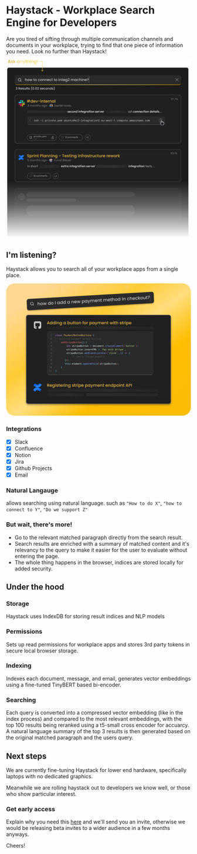 # Haystack - Workplace Search Engine for Developers

Are you tired of sifting through multiple communication channels and documents in your workplace, trying to find that one piece of information you need. 
Look no further than Haystack! 

![Alternate image text](https://raw.githubusercontent.com/haystackoss/haystack/main/whitefade.svg)

## I'm listening?
Haystack allows you to search all of your workplace apps from a single place.

![Alternate image text](https://raw.githubusercontent.com/haystackoss/haystack/main/asknatural.png)


### Integrations
- [x] Slack
- [x] Confluence
- [x] Notion
- [x] Jira
- [x] Github Projects
- [x] Email

### Natural Langauge
allows searching using natural language.
such as `"How to do X"`, `"how to connect to Y"`, `"Do we support Z"`

### But wait, there's more!
- Go to the relevant matched paragraph directly from the search result.
- Search results are enriched with a summary of matched content and it's relevancy to the query to make it easier for the user to evaluate without entering the page.
- The whole thing happens in the browser, indices are stored locally for added security.


## Under the hood

### Storage
Haystack uses IndexDB for storing result indices and NLP models

### Permissions
Sets up read permissions for workplace apps and stores 3rd party tokens in secure local browser storage.

### Indexing
Indexes each document, message, and email, generates vector embeddings using a fine-tuned TinyBERT based bi-encoder.

### Searching
Each query is converted into a compressed vector embedding (like in the index process) and compared to the most relevant embeddings, with the top 100 results being reranked using a t5-small cross encoder for accuarcy. 
A natural language summary of the top 3 results is then generated based on the original matched paragraph and the users query.

## Next steps
We are currently fine-tuning Haystack for lower end hardware, specifically laptops with no dedicated graphics. 

Meanwhile we are rolling haystack out to developers we know well, or those who show particular interest. 

### Get early access 
Explain why you need this [here](https://m8i3t3b9dp5.typeform.com/to/q2zPGfOU#source=github_readme) and we'll send you an invite, otherwise we would be releasing beta invites to a wider audience in a few months anyways.

Cheers!
